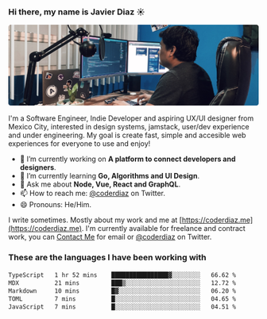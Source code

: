 ### Hi there, my name is Javier Diaz ☀️
![My Setup](./cover.png)

I'm a Software Engineer, Indie Developer and aspiring UX/UI designer from Mexico City, interested in design systems, jamstack, user/dev experience and under engineering. My goal is create fast, simple and accesible web experiences for everyone to use and enjoy!

<!--
**coderdiaz/coderdiaz** is a ✨ _special_ ✨ repository because its `README.md` (this file) appears on your GitHub profile.

Here are some ideas to get you started:

- 🔭 I’m currently working on ...
- 🌱 I’m currently learning ...
- 👯 I’m looking to collaborate on ...
- 🤔 I’m looking for help with ...
- 💬 Ask me about ...
- 📫 How to reach me: ...
- 😄 Pronouns: ...
- ⚡ Fun fact: ...
-->

- 🔭  I’m currently working on **A platform to connect developers and designers**.
- 🌱  I’m currently learning **Go, Algorithms and UI Design**.
- 💬  Ask me about **Node, Vue, React and GraphQL**.
- 📫  How to reach me: [@coderdiaz](https://twitter.com/coderdiaz) on Twitter.
- 😄  Pronouns: He/Him.

I write sometimes. Mostly about my work and me at [https://coderdiaz.me](https://coderdiaz.me). I'm currently available for freelance and contract work, you can [Contact Me](mailto:hey@coderdiaz.me) for email or [@coderdiaz](https://twitter.com/coderdiaz) on Twitter.

### These are the languages I have been working with
<!--START_SECTION:waka-->
```text
TypeScript   1 hr 52 mins    ████████████████▓░░░░░░░░   66.62 % 
MDX          21 mins         ███▒░░░░░░░░░░░░░░░░░░░░░   12.72 % 
Markdown     10 mins         █▓░░░░░░░░░░░░░░░░░░░░░░░   06.20 % 
TOML         7 mins          █░░░░░░░░░░░░░░░░░░░░░░░░   04.65 % 
JavaScript   7 mins          █░░░░░░░░░░░░░░░░░░░░░░░░   04.51 % 
```
<!--END_SECTION:waka-->
